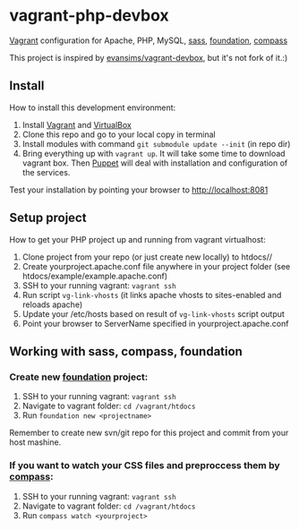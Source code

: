 # vagrant-php-devbox

[Vagrant](http://www.vagrantup.com/) configuration for Apache, PHP, MySQL, [sass](http://sass-lang.com), [foundation](http://foundation.zurb.com), [compass](http://compass-style.org)

This project is inspired by [evansims/vagrant-devbox](https://github.com/evansims/vagrant-devbox), but it's not fork of it.:)

## Install
How to install this development environment:

1. Install [Vagrant](http://www.vagrantup.com/downloads.html) and [VirtualBox](https://www.virtualbox.org/wiki/Downloads)
2. Clone this repo and go to your local copy in terminal
3. Install modules with command `git submodule update --init` (in repo dir)
4. Bring everything up with `vagrant up`. It will take some time to download vagrant box. Then [Puppet](http://puppetlabs.com) will deal with installation and configuration of the services.

Test your installation by pointing your browser to [http://localhost:8081](http://localhost:8081)

## Setup project
How to get your PHP project up and running from vagrant virtualhost:

1. Clone project from your repo (or just create new locally) to htdocs/<project>/
2. Create yourproject.apache.conf file anywhere in your project folder (see htdocs/example/example.apache.conf)
3. SSH to your running vagrant: `vagrant ssh`
4. Run script `vg-link-vhosts` (it links apache vhosts to sites-enabled and reloads apache)
5. Update your /etc/hosts based on result of `vg-link-vhosts` script output
6. Point your browser to ServerName specified in yourproject.apache.conf

## Working with sass, compass, foundation

### Create new [foundation](http://foundation.zurb.com) project:

1. SSH to your running vagrant: `vagrant ssh`
2. Navigate to vagrant folder: `cd /vagrant/htdocs`
3. Run `foundation new <projectname>`

Remember to create new svn/git repo for this project and commit from your host mashine.

### If you want to watch your CSS files and preproccess them by [compass](http://compass-style.org):

1. SSH to your running vagrant: `vagrant ssh`
2. Navigate to vagrant folder: `cd /vagrant/htdocs`
3. Run `compass watch <yourproject>`